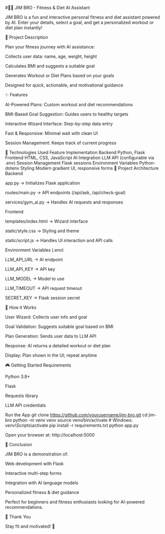#🏋️‍♂️ JIM BRO - Fitness & Diet AI Assistant


JIM BRO is a fun and interactive personal fitness and diet assistant powered by AI. Enter your details, select a goal, and get a personalized workout or diet plan instantly!

🧠 Project Description

Plan your fitness journey with AI assistance:

Collects user data: name, age, weight, height

Calculates BMI and suggests a suitable goal

Generates Workout or Diet Plans based on your goals

Designed for quick, actionable, and motivational guidance

✨ Features

AI-Powered Plans: Custom workout and diet recommendations

BMI-Based Goal Suggestion: Guides users to healthy targets

Interactive Wizard Interface: Step-by-step data entry

Fast & Responsive: Minimal wait with clean UI

Session Management: Keeps track of current progress

🧰 Technologies Used
Feature	Implementation
Backend	Python, Flask
Frontend	HTML, CSS, JavaScript
AI Integration	LLM API (configurable via .env)
Session Management	Flask sessions
Environment Variables	Python-dotenv
Styling	Modern gradient UI, responsive forms
🧱 Project Architecture
Backend

app.py → Initializes Flask application

routes/main.py → API endpoints (/api/ask, /api/check-goal)

services/gym_ai.py → Handles AI requests and responses

Frontend

templates/index.html → Wizard interface

static/style.css → Styling and theme

static/script.js → Handles UI interaction and API calls

Environment Variables (.env)

LLM_API_URL → AI endpoint

LLM_API_KEY → API key

LLM_MODEL → Model to use

LLM_TIMEOUT → API request timeout

SECRET_KEY → Flask session secret

🧩 How it Works

User Wizard: Collects user info and goal

Goal Validation: Suggests suitable goal based on BMI

Plan Generation: Sends user data to LLM API

Response: AI returns a detailed workout or diet plan

Display: Plan shown in the UI; repeat anytime

🎮 Getting Started
Requirements

Python 3.8+

Flask

Requests library

LLM API credentials

Run the App
git clone https://github.com/yourusername/jim-bro.git
cd jim-bro
python -m venv venv
source venv/bin/activate      # Windows: venv\Scripts\activate
pip install -r requirements.txt
python app.py


Open your browser at: http://localhost:5000

🏁 Conclusion

JIM BRO is a demonstration of:

Web development with Flask

Interactive multi-step forms

Integration with AI language models

Personalized fitness & diet guidance

Perfect for beginners and fitness enthusiasts looking for AI-powered recommendations.

🙏 Thank You

Stay fit and motivated! 💪
